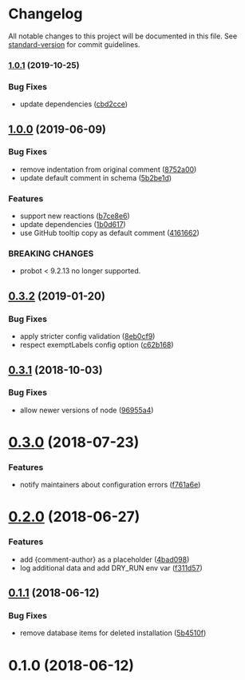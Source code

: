 # Changelog

All notable changes to this project will be documented in this file. See [standard-version](https://github.com/conventional-changelog/standard-version) for commit guidelines.

### [1.0.1](https://github.com/dessant/reaction-comments/compare/v1.0.0...v1.0.1) (2019-10-25)


### Bug Fixes

* update dependencies ([cbd2cce](https://github.com/dessant/reaction-comments/commit/cbd2cceabbf7c37c558cdfa931f46744a671d0ad))

## [1.0.0](https://github.com/dessant/reaction-comments/compare/v0.3.2...v1.0.0) (2019-06-09)


### Bug Fixes

* remove indentation from original comment ([8752a00](https://github.com/dessant/reaction-comments/commit/8752a00))
* update default comment in schema ([5b2be1d](https://github.com/dessant/reaction-comments/commit/5b2be1d))


### Features

* support new reactions ([b7ce8e6](https://github.com/dessant/reaction-comments/commit/b7ce8e6))
* update dependencies ([1b0d617](https://github.com/dessant/reaction-comments/commit/1b0d617))
* use GitHub tooltip copy as default comment ([4161662](https://github.com/dessant/reaction-comments/commit/4161662))


### BREAKING CHANGES

* probot < 9.2.13 no longer supported.



<a name="0.3.2"></a>
## [0.3.2](https://github.com/dessant/reaction-comments/compare/v0.3.1...v0.3.2) (2019-01-20)


### Bug Fixes

* apply stricter config validation ([8eb0cf9](https://github.com/dessant/reaction-comments/commit/8eb0cf9))
* respect exemptLabels config option ([c62b168](https://github.com/dessant/reaction-comments/commit/c62b168))



<a name="0.3.1"></a>
## [0.3.1](https://github.com/dessant/reaction-comments/compare/v0.3.0...v0.3.1) (2018-10-03)


### Bug Fixes

* allow newer versions of node ([96955a4](https://github.com/dessant/reaction-comments/commit/96955a4))



<a name="0.3.0"></a>
# [0.3.0](https://github.com/dessant/reaction-comments/compare/v0.2.0...v0.3.0) (2018-07-23)


### Features

* notify maintainers about configuration errors ([f761a6e](https://github.com/dessant/reaction-comments/commit/f761a6e))



<a name="0.2.0"></a>
# [0.2.0](https://github.com/dessant/reaction-comments/compare/v0.1.1...v0.2.0) (2018-06-27)


### Features

* add {comment-author} as a placeholder ([4bad098](https://github.com/dessant/reaction-comments/commit/4bad098))
* log additional data and add DRY_RUN env var ([f311d57](https://github.com/dessant/reaction-comments/commit/f311d57))



<a name="0.1.1"></a>
## [0.1.1](https://github.com/dessant/reaction-comments/compare/v0.1.0...v0.1.1) (2018-06-12)


### Bug Fixes

* remove database items for deleted installation ([5b4510f](https://github.com/dessant/reaction-comments/commit/5b4510f))



<a name="0.1.0"></a>
# 0.1.0 (2018-06-12)
